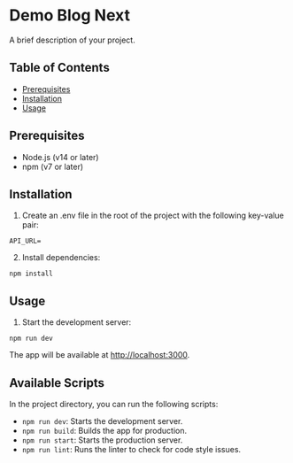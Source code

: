 # Demo Blog Next

A brief description of your project.

## Table of Contents

- [Prerequisites](#prerequisites)
- [Installation](#installation)
- [Usage](#usage)

## Prerequisites

- Node.js (v14 or later)
- npm (v7 or later)

## Installation

1. Create an .env file in the root of the project with the following key-value pair:

```
API_URL=
```

2. Install dependencies:

```
npm install
```

## Usage

1. Start the development server:

```
npm run dev
```

The app will be available at [http://localhost:3000](http://localhost:3000).

## Available Scripts

In the project directory, you can run the following scripts:

- `npm run dev`: Starts the development server.
- `npm run build`: Builds the app for production.
- `npm run start`: Starts the production server.
- `npm run lint`: Runs the linter to check for code style issues.
